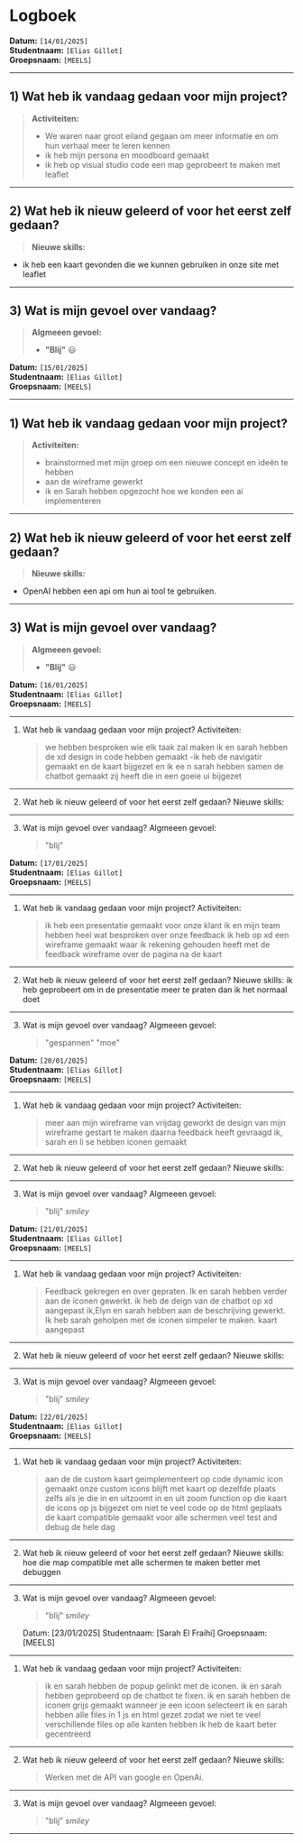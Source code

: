 # Logboek

**Datum:** `[14/01/2025]`  
**Studentnaam:** `[Elias Gillot]`  
**Groepsnaam:** `[MEELS]`

---

## 1) Wat heb ik vandaag gedaan voor mijn project?

> **Activiteiten:**
>
> - We waren naar groot eiland gegaan om meer informatie en om hun verhaal meer te leren kennen
> - ik heb mijn persona en moodboard gemaakt
> - ik heb op visual studio code een map geprobeert te maken met leaflet

---

## 2) Wat heb ik nieuw geleerd of voor het eerst zelf gedaan?

> **Nieuwe skills:**

- ik heb een kaart gevonden die we kunnen gebruiken in onze site met leaflet

---

## 3) Wat is mijn gevoel over vandaag?

> **Algmeeen gevoel:**
>
> - **"Blij"** :smiley:

**Datum:** `[15/01/2025]`  
**Studentnaam:** `[Elias Gillot]`  
**Groepsnaam:** `[MEELS]`

---

## 1) Wat heb ik vandaag gedaan voor mijn project?

> **Activiteiten:**
>
> - brainstormed met mijn groep om een nieuwe concept en ideën te hebben
> - aan de wireframe gewerkt
> - ik en Sarah hebben opgezocht hoe we konden een ai implementeren

---

## 2) Wat heb ik nieuw geleerd of voor het eerst zelf gedaan?

> **Nieuwe skills:**

- OpenAI hebben een api om hun ai tool te gebruiken.

---

## 3) Wat is mijn gevoel over vandaag?

> **Algmeeen gevoel:**
>
> - **"Blij"** :smiley:

**Datum:** `[16/01/2025]`  
**Studentnaam:** `[Elias Gillot]`  
**Groepsnaam:** `[MEELS]`

---

1. Wat heb ik vandaag gedaan voor mijn project?
   Activiteiten:
   > we hebben besproken wie elk taak zal maken
   > ik en sarah hebben de xd design in code hebben gemaakt
   > -ik heb de navigatir gemaakt en de kaart bijgezet en ik ee n sarah hebben samen de chatbot gemaakt zij heeft die in een goeie ui bijgezet

---

2. Wat heb ik nieuw geleerd of voor het eerst zelf gedaan?
   Nieuwe skills:

---

3. Wat is mijn gevoel over vandaag?
   Algmeeen gevoel:
   > "blij"

**Datum:** `[17/01/2025]`  
**Studentnaam:** `[Elias Gillot]`  
**Groepsnaam:** `[MEELS]`

---

1. Wat heb ik vandaag gedaan voor mijn project?
   Activiteiten:
   > ik heb een presentatie gemaakt voor onze klant
   > ik en mijn team hebben heel wat besproken over onze feedback
   > ik heb op xd een wireframe gemaakt waar ik rekening gehouden heeft met de feedback wireframe over de pagina na de kaart

---

2. Wat heb ik nieuw geleerd of voor het eerst zelf gedaan?
   Nieuwe skills: ik heb geprobeert om in de presentatie meer te praten dan ik het normaal doet

---

3. Wat is mijn gevoel over vandaag?
   Algmeeen gevoel:
   > "gespannen"
   > "moe"

**Datum:** `[20/01/2025]`  
**Studentnaam:** `[Elias Gillot]`  
**Groepsnaam:** `[MEELS]`

---

1. Wat heb ik vandaag gedaan voor mijn project?
   Activiteiten:
   > meer aan mijn wireframe van vrijdag geworkt
   > de design van mijn wireframe gestart te maken daarna feedback heeft gevraagd
   > ik, sarah en li se hebben iconen gemaakt

---

2. Wat heb ik nieuw geleerd of voor het eerst zelf gedaan?
   Nieuwe skills:

---

3. Wat is mijn gevoel over vandaag?
   Algmeeen gevoel:
   > "blij" _smiley_

**Datum:** `[21/01/2025]`  
**Studentnaam:** `[Elias Gillot]`  
**Groepsnaam:** `[MEELS]`

---

1. Wat heb ik vandaag gedaan voor mijn project?
   Activiteiten:
   > Feedback gekregen en over gepraten.
   > Ik en sarah hebben verder aan de iconen gewerkt.
   > ik heb de deign van de chatbot op xd aangepast
   > ik,Elyn en sarah hebben aan de beschrijving gewerkt.
   > Ik heb sarah geholpen met de iconen simpeler te maken.
   > kaart aangepast

---

2. Wat heb ik nieuw geleerd of voor het eerst zelf gedaan?
   Nieuwe skills:

---

3. Wat is mijn gevoel over vandaag?
   Algmeeen gevoel:
   > "blij" _smiley_

**Datum:** `[22/01/2025]`  
**Studentnaam:** `[Elias Gillot]`  
**Groepsnaam:** `[MEELS]`

---

1. Wat heb ik vandaag gedaan voor mijn project?
   Activiteiten:
   > aan de de custom kaart geimplementeert op code
   > dynamic icon gemaakt onze custom icons blijft met kaart op dezelfde plaats zelfs als je die in en uitzoomt
   > in en uit zoom function op die kaart
   > de icons op js bijgezet om niet te veel code op de html geplaats
   > de kaart compatible gemaakt voor alle schermen
   > veel test and debug de hele dag

---

2. Wat heb ik nieuw geleerd of voor het eerst zelf gedaan?
   Nieuwe skills: hoe die map compatible met alle schermen te maken
   better met debuggen

---

3. Wat is mijn gevoel over vandaag?
   Algmeeen gevoel:

   > "blij" _smiley_

   Datum: [23/01/2025]
   Studentnaam: [Sarah El Fraihi]
   Groepsnaam: [MEELS]

---

1. Wat heb ik vandaag gedaan voor mijn project?
   Activiteiten:
   > ik en sarah hebben de popup gelinkt met de iconen.
   > ik en sarah hebben geprobeerd op de chatbot te fixen.
   > ik en sarah hebben de iconen grijs gemaakt wanneer je een icoon selecteert
   > ik en sarah hebben alle files in 1 js en html gezet zodat we niet te veel verschillende files op alle kanten hebben
   > ik heb de kaart beter gecentreerd

---

2. Wat heb ik nieuw geleerd of voor het eerst zelf gedaan?
   Nieuwe skills:
   > Werken met de API van google en OpenAi.

---

3. Wat is mijn gevoel over vandaag?
   Algmeeen gevoel:
   > "blij" _smiley_

---
